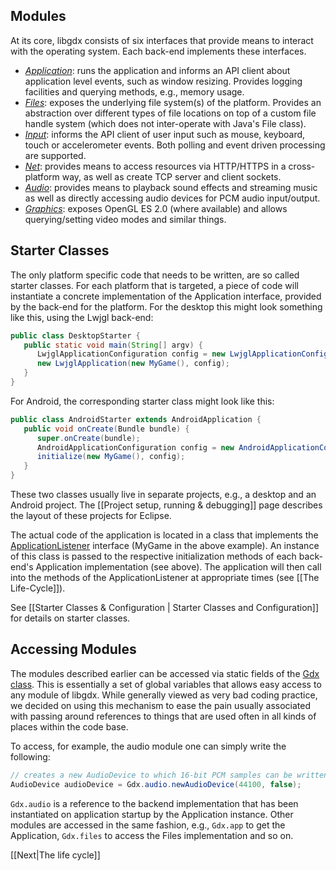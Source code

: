 ## Modules ##
At its core, libgdx consists of six interfaces that provide means to interact with the operating system. Each back-end implements these interfaces.

  * *[Application](https://github.com/libgdx/libgdx/tree/master/gdx/src/com/badlogic/gdx/Application.java)*: runs the application and informs an API client about application level events, such as window resizing. Provides logging facilities and querying methods, e.g., memory usage.
  * *[Files](https://github.com/libgdx/libgdx/tree/master/gdx/src/com/badlogic/gdx/Files.java)*: exposes the underlying file system(s) of the platform. Provides an abstraction over different types of file locations on top of a custom file handle system (which does not inter-operate with Java's File class).
  * *[Input](https://github.com/libgdx/libgdx/tree/master/gdx/src/com/badlogic/gdx/Input.java)*: informs the API client of user input such as mouse, keyboard, touch or accelerometer events. Both polling and event driven processing are supported.
  * *[Net](https://github.com/libgdx/libgdx/tree/master/gdx/src/com/badlogic/gdx/Net.java)*: provides means to access resources via HTTP/HTTPS in a cross-platform way, as well as create TCP server and client sockets.
  * *[Audio](https://github.com/libgdx/libgdx/tree/master/gdx/src/com/badlogic/gdx/Audio.java)*: provides means to playback sound effects and streaming music as well as directly accessing audio devices for PCM audio input/output.
  * *[Graphics](https://github.com/libgdx/libgdx/tree/master/gdx/src/com/badlogic/gdx/Graphics.java)*: exposes OpenGL ES 2.0 (where available) and allows querying/setting video modes and similar things.

## Starter Classes ##
The only platform specific code that needs to be written, are so called starter classes. For each platform that is targeted, a piece of code will instantiate a concrete implementation of the Application interface, provided by the back-end for the platform. For the desktop this might look something like this, using the Lwjgl back-end:

```java
public class DesktopStarter {
   public static void main(String[] argv) {
      LwjglApplicationConfiguration config = new LwjglApplicationConfiguration();
      new LwjglApplication(new MyGame(), config);
   }
}
```

For Android, the corresponding starter class might look like this:

```java
public class AndroidStarter extends AndroidApplication {
   public void onCreate(Bundle bundle) {
      super.onCreate(bundle);
      AndroidApplicationConfiguration config = new AndroidApplicationConfiguration();
      initialize(new MyGame(), config);
   }
}
```

These two classes usually live in separate projects, e.g., a desktop and an Android project. The [[Project setup, running & debugging]] page describes the layout of these projects for Eclipse.

The actual code of the application is located in a class that implements the [ApplicationListener](https://github.com/libgdx/libgdx/tree/master/gdx/src/com/badlogic/gdx/ApplicationListener.java) interface (MyGame in the above example). An instance of this class is passed to the respective initialization methods of each back-end's Application implementation (see above). The application will then call into the methods of the ApplicationListener at appropriate times (see [[The Life-Cycle]]).

See [[Starter Classes & Configuration | Starter Classes and Configuration]] for details on starter classes.

## Accessing Modules
The modules described earlier can be accessed via static fields of the [Gdx class](https://github.com/libgdx/libgdx/tree/master/gdx/src/com/badlogic/gdx/Gdx.java). This is essentially a set of global variables that allows easy access to any module of libgdx. While generally viewed as very bad coding practice, we decided on using this mechanism to ease the pain usually associated with passing around references to things that are used often in all kinds of places within the code base.

To access, for example, the audio module one can simply write the following:

```java
// creates a new AudioDevice to which 16-bit PCM samples can be written
AudioDevice audioDevice = Gdx.audio.newAudioDevice(44100, false);
```

`Gdx.audio` is a reference to the backend implementation that has been instantiated on application startup by the Application instance. Other modules are accessed in the same fashion, e.g., `Gdx.app` to get the Application, `Gdx.files` to access the Files implementation and so on.


[[Next|The life cycle]]